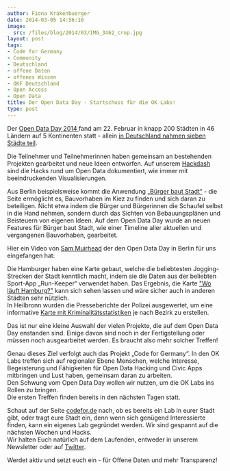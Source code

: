 ```yaml
---
author: Fiona Krakenbuerger
date: 2014-03-05 14:56:10
image:
  src: /files/blog/2014/03/IMG_3462_crop.jpg
layout: post
tags:
- Code for Germany
- Community
- Deutschland
- offene Daten
- offenes Wissen
- OKF Deutschland
- Open Access
- Open Data
title: Der Open Data Day - Startschuss für die OK Labs!
type: post
---
```


Der [Open Data Day 2014 ](http://opendataday.org)fand am 22. Februar in knapp 200 Städten in 46 Ländern auf 5 Kontinenten statt - allein [in Deutschland nahmen sieben Städte teil](http://de.opendataday.org).

Die Teilnehmer und Teilnehmerinnen haben gemeinsam an bestehenden Projekten gearbeitet und neue Ideen entworfen. Auf unserem [Hackdash](http://odd14.hackdash.org) sind die Hacks rund um Open Data dokumentiert, wie immer mit beeindruckenden Visualisierungen.

Aus Berlin beispielsweise kommt die Anwendung „[Bürger baut Stadt“](http://blog.buergerbautstadt.de) - die Seite ermöglicht es, Bauvorhaben im Kiez zu finden und sich daran zu beteiligen. Nicht etwa indem die Bürger und Bürgerinnen die Schaufel selbst in die Hand nehmen, sondern durch das Sichten von Bebauungsplänen und Beisteuern von eigenen Ideen. Auf dem Open Data Day wurde an neuen Features für Bürger baut Stadt, wie einer Timeline aller aktuellen und vergangenen Bauvorhaben, gearbeitet.

Hier ein Video von [Sam Muirhead](http://www.cameralibre.cc) der den Open Data Day in Berlin für uns eingefangen hat:

Die Hamburger haben eine Karte gebaut, welche die beliebtesten Jogging-Strecken der Stadt kenntlich macht, indem sie die Daten aus der beliebten Sport-App „Run-Keeper“ verwendet haben. Das Ergebnis, die Karte ["Wo läuft Hamburg?"](http://a.tiles.mapbox.com/v3/akeem.je0fi529/page.html#12/53.5649/9.9938) kann sich sehen lassen und wäre sicher auch in anderen Städten sehr nützlich.  
In Heilbronn wurden die Presseberichte der Polizei ausgewertet, um eine informative [Karte mit Kriminalitätsstatistiken](http://opendata-heilbronn.github.io/crimemap/) je nach Bezirk zu erstellen.

Das ist nur eine kleine Auswahl der vielen Projekte, die auf dem Open Data Day enstanden sind. Einige davon sind noch in der Fertigstellung oder müssen noch ausgearbeitet werden. Es braucht also mehr solcher Treffen!

Genau dieses Ziel verfolgt auch das Projekt „Code for Germany“. In den OK Labs treffen sich auf regionaler Ebene Menschen, welche Interesse, Begeisterung und Fähigkeiten für Open Data Hacking und Civic Apps mitbringen und Lust haben, gemeinsam daran zu arbeiten.  
Den Schwung vom Open Data Day wollen wir nutzen, um die OK Labs ins Rollen zu bringen.  
Die ersten Treffen finden bereits in den nächsten Tagen statt.

Schaut auf der Seite [codefor.de](http://codefor.de) nach, ob es bereits ein Lab in eurer Stadt gibt, oder tragt eure Stadt ein, denn wenn sich genügend Interessierte finden, kann ein eigenes Lab gegründet werden. Wir sind gespannt auf die nächsten Wochen und Hacks.  
Wir halten Euch natürlich auf dem Laufenden, entweder in unserem Newsletter oder auf [Twitter](https://twitter.com/codeforde).

Werdet aktiv und setzt euch ein - für Offene Daten und mehr Transparenz!